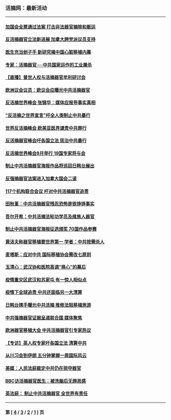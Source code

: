 ### 活摘网：最新活动
---
#### [加国会全票通过法案 打击非法器官摘除和贩运](../../pages/nf5883/n13884924.md?02010430) 
#### [反活摘器官立法新进展 加拿大跨党派议员支持](../../pages/nf5883/n13876061.md?02010430) 
#### [医生充当刽子手 新研究揭中国心脏移植内幕](../../pages/nf5883/n13772291.md?02010430) 
#### [专家：活摘器官──中共国家运作的工业屠杀](../../pages/nf5883/n13761178.md?02010430) 
#### [【直播】普世人权与活摘器官牟利研讨会](../../pages/nf5883/n13425146.md?02010430) 
#### [欧洲议会议员：欧议会应曝光中共活摘器官](../../pages/nf5883/n13336571.md?02010430) 
#### [反活摘世界峰会 张锦华：媒体应报导事实真相](../../pages/nf5883/n13278502.md?02010430) 
#### [“反活摘之世界宣言”吁全人类制止中共暴行](../../pages/nf5883/n13259730.md?02010430) 
#### [世界反活摘峰会 欧美亚医界谴责中共罪行](../../pages/nf5883/n13253550.md?02010430) 
#### [反活摘器官峰会吁各国立法 惩治中共暴行](../../pages/nf5883/n13245052.md?02010430) 
#### [反活摘世界峰会9月举行 19国专家将与会](../../pages/nf5883/n13201492.md?02010430) 
#### [制止中共活摘器官海报作品将巡回日韩台展出](../../pages/nf5883/n13177791.md?02010430) 
#### [反强摘器官法案进入加拿大国会二读](../../pages/nf5883/n13033450.md?02010430) 
#### [117个机构联合会议 吁对中共活摘器官追责](../../pages/nf5883/n12775087.md?02010430) 
#### [田秋堇：中共活摘器官残忍恐怖是铁铮铮事实](../../pages/nf5883/n12702148.md?02010430) 
#### [吾尔开希：中共活摘法轮功学员及维族人器官](../../pages/nf5883/n12693197.md?02010430) 
#### [制止中共活摘器官海报征选颁奖 70国作品参赛](../../pages/nf5883/n12692050.md?02010430) 
#### [黄洁夫称器官移植要世界第一 学者：中共按需杀人](../../pages/nf5883/n12572329.md?02010430) 
#### [麦塔斯：应对中共 国际移植协会需改七原则](../../pages/nf5883/n12514711.md?02010430) 
#### [玉清心：武汉协和医院高调“换心”的幕后](../../pages/nf5883/n12298730.md?02010430) 
#### [疫情重灾区武汉和苏家屯 有一惊人相似点](../../pages/nf5883/n12150824.md?02010430) 
#### [疫情下全球追责 中共还面临另一大清算](../../pages/nf5883/n12070397.md?02010430) 
#### [日韩台携手曝光中共活摘 推修法阻移植旅游](../../pages/nf5883/n11712046.md?02010430) 
#### [中共强摘器官证据呈递联合国 媒体聚焦](../../pages/nf5883/n11546426.md?02010430) 
#### [欧洲器官移植大会 中共活摘器官引专家热议](../../pages/nf5883/n11539095.md?02010430) 
#### [【专访】英人权专家吁各国立法 清算中共](../../pages/nf5883/n11367315.md?02010430) 
#### [从川习会到伊朗 五分钟掌握一周国际风云](../../pages/nf5883/n11338520.md?02010430) 
#### [美媒：人民法庭裁定中共仍在掠夺器官](../../pages/nf5883/n11334897.md?02010430) 
#### [BBC访活摘器官医生：被洗脑后无罪恶感](../../pages/nf5883/n11335935.md?02010430) 
#### [英法庭： 制止中共活摘器官 全世界有责任](../../pages/nf5883/n11330691.md?02010430) 

---
#### 第 [ [4](./4.md?02010430) / [3](./3.md?02010430) / [2](./2.md?02010430) / [1](./1.md?02010430) ] 页
